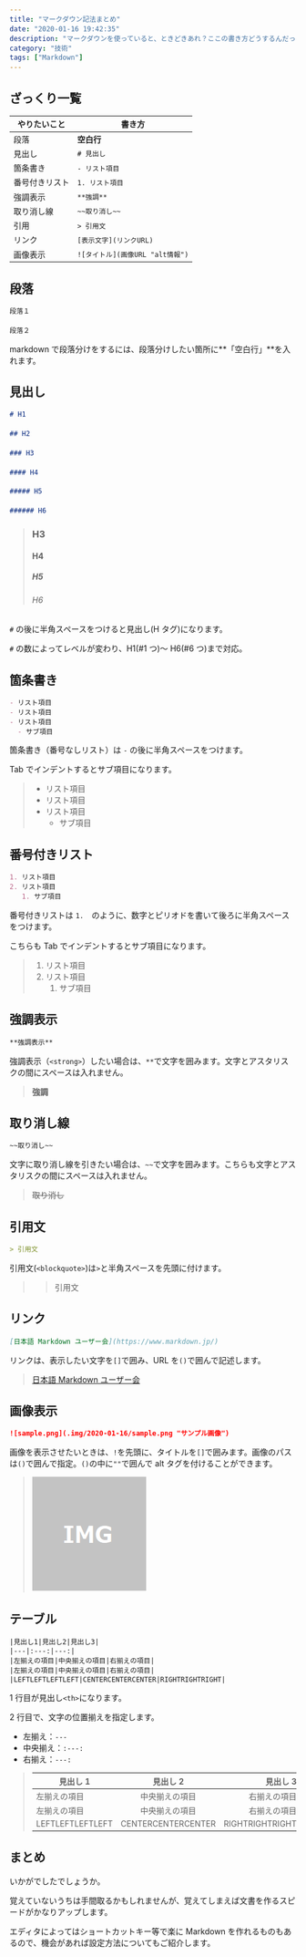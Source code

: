 ```yaml
---
title: "マークダウン記法まとめ"
date: "2020-01-16 19:42:35"
description: "マークダウンを使っていると、ときどきあれ？ここの書き方どうするんだっけ？となってしまいます。自分用のメモも兼ねて、マークダウン記法をまとめてみました。"
category: "技術"
tags: ["Markdown"]
---
```


## ざっくり一覧

| やりたいこと   | 書き方                           |
| -------------- | -------------------------------- |
| 段落           | **空白行**                       |
| 見出し         | `# 見出し`                       |
| 箇条書き       | `- リスト項目`                   |
| 番号付きリスト | `1. リスト項目`                  |
| 強調表示       | `**強調**`                       |
| 取り消し線     | `~~取り消し~~`                   |
| 引用           | `> 引用文`                       |
| リンク         | `[表示文字](リンクURL)`          |
| 画像表示       | `![タイトル](画像URL "alt情報")` |

## 段落

```markdown
段落１

段落２
```

markdown で段落分けをするには、段落分けしたい箇所に**「空白行」**を入れます。

## 見出し

```markdown
# H1

## H2

### H3

#### H4

##### H5

###### H6
```

> ### H3
>
> #### H4
>
> ##### H5
>
> ###### H6

`#` の後に半角スペースをつけると見出し(H タグ)になります。

`#` の数によってレベルが変わり、H1(#1 つ)～ H6(#6 つ)まで対応。

## 箇条書き

```markdown
- リスト項目
- リスト項目
- リスト項目
  - サブ項目
```

箇条書き（番号なしリスト）は `-` の後に半角スペースをつけます。

Tab でインデントするとサブ項目になります。

> - リスト項目
> - リスト項目
> - リスト項目
>   - サブ項目

## 番号付きリスト

```markdown
1. リスト項目
2. リスト項目
   1. サブ項目
```

番号付きリストは `1.`　のように、数字とピリオドを書いて後ろに半角スペースをつけます。

こちらも Tab でインデントするとサブ項目になります。

> 1. リスト項目
> 2. リスト項目
>    1. サブ項目

## 強調表示

```markdown
**強調表示**
```

強調表示（`<strong>`）したい場合は、`**`で文字を囲みます。文字とアスタリスクの間にスペースは入れません。

> **強調**

## 取り消し線

```markdown
~~取り消し~~
```

文字に取り消し線を引きたい場合は、`~~`で文字を囲みます。こちらも文字とアスタリスクの間にスペースは入れません。

> ~~取り消し~~

## 引用文

```markdown
> 引用文
```

引用文(`<blockquote>`)は`>`と半角スペースを先頭に付けます。

> > 引用文

## リンク

```markdown
[日本語 Markdown ユーザー会](https://www.markdown.jp/)
```

リンクは、表示したい文字を`[]`で囲み、URL を`()`で囲んで記述します。

> [日本語 Markdown ユーザー会](https://www.markdown.jp/)

## 画像表示

```markdown
![sample.png](.img/2020-01-16/sample.png "サンプル画像")
```

画像を表示させたいときは、`!`を先頭に、タイトルを`[]`で囲みます。画像のパスは`()`で囲んで指定。`()`の中に`""`で囲んで alt タグを付けることができます。

> ![sample.png](.\img\2020-01-16\sample.png "サンプル画像")

## テーブル

```text
|見出し1|見出し2|見出し3|
|---|:---:|---:|
|左揃えの項目|中央揃えの項目|右揃えの項目|
|左揃えの項目|中央揃えの項目|右揃えの項目|
|LEFTLEFTLEFTLEFT|CENTERCENTERCENTER|RIGHTRIGHTRIGHT|
```

1 行目が見出し`<th>`になります。

2 行目で、文字の位置揃えを指定します。

- 左揃え：`---`
- 中央揃え：`:---:`
- 右揃え：`---:`

> | 見出し 1         |      見出し 2      |        見出し 3 |
> | ---------------- | :----------------: | --------------: |
> | 左揃えの項目     |   中央揃えの項目   |    右揃えの項目 |
> | 左揃えの項目     |   中央揃えの項目   |    右揃えの項目 |
> | LEFTLEFTLEFTLEFT | CENTERCENTERCENTER | RIGHTRIGHTRIGHT |

## まとめ

いかがでしたでしょうか。

覚えていないうちは手間取るかもしれませんが、覚えてしまえば文書を作るスピードがかなりアップします。

エディタによってはショートカットキー等で楽に Markdown を作れるものもあるので、機会があれば設定方法についてもご紹介します。
